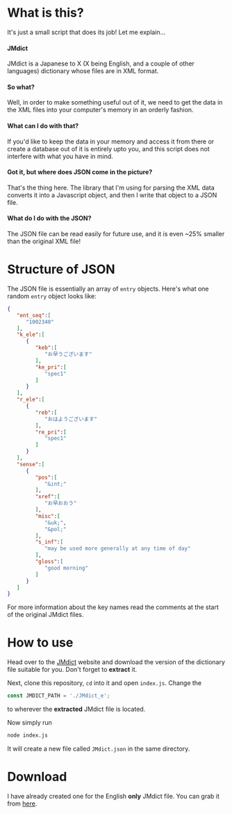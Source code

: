 # What is this?

It's just a small script that does its job! Let me explain...

#### JMdict

JMdict is a Japanese to X (X being English, and a couple of other languages) dictionary whose files are in XML format.

#### So what?

Well, in order to make something useful out of it, we need to get the data in the XML files into your computer's memory in an orderly fashion.

#### What can I do with that?

If you'd like to keep the data in your memory and access it from there or create a database out of it is entirely upto you, and this script does not interfere with what you have in mind.

#### Got it, but where does JSON come in the picture?

That's the thing here. The library that I'm using for parsing the XML data converts it into a Javascript object, and then I write that object to a JSON file.

#### What do I do with the JSON?

The JSON file can be read easily for future use, and it is even ~25% smaller than the original XML file!

# Structure of JSON

The JSON file is essentially an array of `entry` objects. Here's what one random `entry` object looks like:

```json
{
   "ent_seq":[
      "1002340"
   ],
   "k_ele":[
      {
         "keb":[
            "お早うございます"
         ],
         "ke_pri":[
            "spec1"
         ]
      }
   ],
   "r_ele":[
      {
         "reb":[
            "おはようございます"
         ],
         "re_pri":[
            "spec1"
         ]
      }
   ],
   "sense":[
      {
         "pos":[
            "&int;"
         ],
         "xref":[
            "お早おおう"
         ],
         "misc":[
            "&uk;",
            "&pol;"
         ],
         "s_inf":[
            "may be used more generally at any time of day"
         ],
         "gloss":[
            "good morning"
         ]
      }
   ]
}
```

For more information about the key names read the comments at the start of the original JMdict files.

# How to use

Head over to the [JMdict](http://www.edrdg.org/jmdict/edict_doc.html) website and download the version of the dictionary file suitable for you. Don't forget to **extract** it.

Next, clone this repository, `cd` into it and open `index.js`. Change the
```js
const JMDICT_PATH = './JMdict_e';
```
to wherever the **extracted** JMdict file is located.

Now simply run
```sh
node index.js
```

It will create a new file called `JMdict.json` in the same directory.

# Download

I have already created one for the English **only** JMdict file. You can grab it from [here](https://droppy.cryf.in/$/qfxsg).